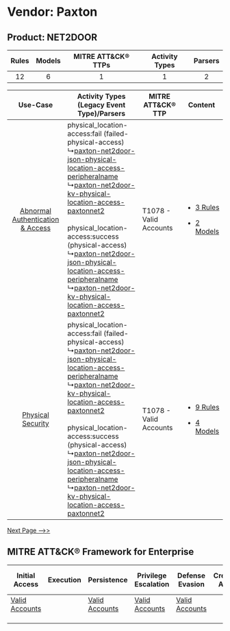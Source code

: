 Vendor: Paxton
==============
Product: NET2DOOR
-----------------
| Rules | Models | MITRE ATT&CK® TTPs | Activity Types | Parsers |
|:-----:|:------:|:------------------:|:--------------:|:-------:|
|  12   |   6    |         1          |       1        |    2    |

|    Use-Case    | Activity Types (Legacy Event Type)/Parsers    | MITRE ATT&CK® TTP          | Content    |
|:----:| ---- | ---- | ---- |
| [Abnormal Authentication & Access](../../../UseCases/uc_abnormal_authentication_&_access.md) |  physical_location-access:fail (failed-physical-access)<br> ↳[paxton-net2door-json-physical-location-access-peripheralname](Ps/pC_paxtonnet2doorjsonphysicallocationaccessperipheralname.md)<br> ↳[paxton-net2door-kv-physical-location-access-paxtonnet2](Ps/pC_paxtonnet2doorkvphysicallocationaccesspaxtonnet2.md)<br><br> physical_location-access:success (physical-access)<br> ↳[paxton-net2door-json-physical-location-access-peripheralname](Ps/pC_paxtonnet2doorjsonphysicallocationaccessperipheralname.md)<br> ↳[paxton-net2door-kv-physical-location-access-paxtonnet2](Ps/pC_paxtonnet2doorkvphysicallocationaccesspaxtonnet2.md)<br> | T1078 - Valid Accounts<br> | [<ul><li>3 Rules</li></ul><ul><li>2 Models</li></ul>](RM/r_m_paxton_net2door_Abnormal_Authentication_&_Access.md) |
|    [Physical Security](../../../UseCases/uc_physical_security.md)    |  physical_location-access:fail (failed-physical-access)<br> ↳[paxton-net2door-json-physical-location-access-peripheralname](Ps/pC_paxtonnet2doorjsonphysicallocationaccessperipheralname.md)<br> ↳[paxton-net2door-kv-physical-location-access-paxtonnet2](Ps/pC_paxtonnet2doorkvphysicallocationaccesspaxtonnet2.md)<br><br> physical_location-access:success (physical-access)<br> ↳[paxton-net2door-json-physical-location-access-peripheralname](Ps/pC_paxtonnet2doorjsonphysicallocationaccessperipheralname.md)<br> ↳[paxton-net2door-kv-physical-location-access-paxtonnet2](Ps/pC_paxtonnet2doorkvphysicallocationaccesspaxtonnet2.md)<br> | T1078 - Valid Accounts<br> | [<ul><li>9 Rules</li></ul><ul><li>4 Models</li></ul>](RM/r_m_paxton_net2door_Physical_Security.md)    |
[Next Page -->>](2_ds_paxton_net2door.md)

MITRE ATT&CK® Framework for Enterprise
--------------------------------------
| Initial Access                                                      | Execution | Persistence                                                         | Privilege Escalation                                                | Defense Evasion                                                     | Credential Access | Discovery | Lateral Movement | Collection | Command and Control | Exfiltration | Impact |
| ------------------------------------------------------------------- | --------- | ------------------------------------------------------------------- | ------------------------------------------------------------------- | ------------------------------------------------------------------- | ----------------- | --------- | ---------------- | ---------- | ------------------- | ------------ | ------ |
| [Valid Accounts](https://attack.mitre.org/techniques/T1078)<br><br> |           | [Valid Accounts](https://attack.mitre.org/techniques/T1078)<br><br> | [Valid Accounts](https://attack.mitre.org/techniques/T1078)<br><br> | [Valid Accounts](https://attack.mitre.org/techniques/T1078)<br><br> |                   |           |                  |            |                     |              |        |
